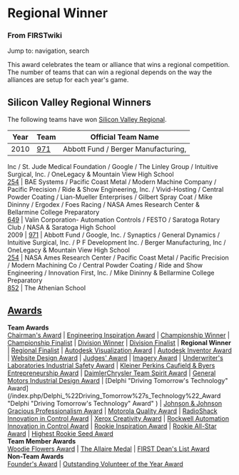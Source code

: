 # Regional Winner

### From FIRSTwiki

Jump to: navigation, search

This award celebrates the team or alliance that wins a regional competition.
The number of teams that can win a regional depends on the way the alliances
are setup for each year's game.


## Silicon Valley Regional Winners

The following teams have won [Silicon Valley
Regional](/index.php/Silicon_Valley_Regional "Silicon Valley Regional" ).

Year |  Team |  Official Team Name  
---|---|---  
2010 |  [971](/index.php/971 "971" ) |  Abbott Fund / Berger Manufacturing,
Inc / St. Jude Medical Foundation / Google / The Linley Group / Intuitive
Surgical, Inc. / OneLegacy &amp; Mountain View High School  
[254](/index.php/254 "254" ) |  BAE Systems / Pacific Coast Metal / Modern
Machine Company / Pacific Precision / Ride &amp; Show Engineering, Inc. /
Vivid-Hosting / Central Powder Coating / Lian-Mueller Enterprises / Gilbert
Spray Coat / Mike Dininny / Ergodex / Foes Racing / NASA Ames Research Center
&amp; Bellarmine College Preparatory  
[649](/index.php/649 "649" ) |  Valin Corporation- Automation Controls / FESTO
/ Saratoga Rotary Club / NASA &amp; Saratoga High School  
2009 |  [971](/index.php/971 "971" ) |  Abbott Fund / Google, Inc. / Synaptics
/ General Dynamics / Intuitive Surgical, Inc. / P F Development Inc. / Berger
Manufacturing, Inc / OneLegacy &amp; Mountain View High School  
[254](/index.php/254 "254" ) |  NASA Ames Research Center / Pacific Coast
Metal / Pacific Precision / Modern Machining Co / Central Powder Coating /
Ride and Show Engineering / Innovation First, Inc. / Mike Dininny &amp;
Bellarmine College Preparatory  
[852](/index.php/852 "852" ) |  The Athenian School  
  
[Awards](/index.php/Awards "Awards" )  
---  
**Team Awards**   
[Chairman's Award](/index.php/Chairman%27s_Award "Chairman's Award" ) |
[Engineering Inspiration Award](/index.php/Engineering_Inspiration_Award
"Engineering Inspiration Award" ) | [Championship
Winner](/index.php/Championship_Winner "Championship Winner" ) | [Championship
Finalist](/index.php/Championship_Finalist "Championship Finalist" ) |
[Division Winner](/index.php/Division_Winner "Division Winner" ) | [Division
Finalist](/index.php/Division_Finalist "Division Finalist" ) | **Regional
Winner** | [Regional Finalist](/index.php/Regional_Finalist "Regional
Finalist" ) | [Autodesk Visualization
Award](/index.php/Autodesk_Visualization_Award "Autodesk Visualization Award"
) | [Autodesk Inventor Award](/index.php/Autodesk_Inventor_Award "Autodesk
Inventor Award" ) | [Website Design Award](/index.php/Website_Design_Award
"Website Design Award" ) | [Judges' Award](/index.php/Judges%27_Award "Judges'
Award" ) | [Imagery Award](/index.php/Imagery_Award "Imagery Award" ) |
[Underwriter's Laboratories Industrial Safety
Award](/index.php/Underwriter%27s_Laboratories_Industrial_Safety_Award
"Underwriter's Laboratories Industrial Safety Award" ) | [Kleiner Perkins
Caufield &amp; Byers Entrepreneurship
Award](/index.php/Kleiner_Perkins_Caufield_%26_Byers_Entrepreneurship_Award
"Kleiner Perkins Caufield & Byers Entrepreneurship Award" ) | [DaimlerChrysler
Team Spirit Award](/index.php/DaimlerChrysler_Team_Spirit_Award
"DaimlerChrysler Team Spirit Award" ) | [General Motors Industrial Design
Award](/index.php/General_Motors_Industrial_Design_Award "General Motors
Industrial Design Award" ) | [Delphi "Driving Tomorrow's Technology"
Award](/index.php/Delphi_%22Driving_Tomorrow%27s_Technology%22_Award "Delphi
"Driving Tomorrow's Technology" Award" ) | [Johnson &amp; Johnson Gracious
Professionalism
Award](/index.php/Johnson_%26_Johnson_Gracious_Professionalism_Award "Johnson
& Johnson Gracious Professionalism Award" ) | [Motorola Quality
Award](/index.php/Motorola_Quality_Award "Motorola Quality Award" ) |
[RadioShack Innovation in Control
Award](/index.php/RadioShack_Innovation_in_Control_Award "RadioShack
Innovation in Control Award" ) | [Xerox Creativity
Award](/index.php/Xerox_Creativity_Award "Xerox Creativity Award" ) |
[Rockwell Automation Innovation in Control
Award](/index.php/Rockwell_Automation_Innovation_in_Control_Award "Rockwell
Automation Innovation in Control Award" ) | [Rookie Inspiration
Award](/index.php/Rookie_Inspiration_Award "Rookie Inspiration Award" ) |
[Rookie All-Star Award](/index.php/Rookie_All-Star_Award "Rookie All-Star
Award" ) | [Highest Rookie Seed Award](/index.php/Highest_Rookie_Seed_Award
"Highest Rookie Seed Award" )  
**Team Member Awards**   
[Woodie Flowers Award](/index.php/Woodie_Flowers_Award "Woodie Flowers Award"
) | [The Allaire Medal](/index.php/The_Allaire_Medal "The Allaire Medal" ) |
[FIRST Dean's List Award](/index.php/FIRST_Dean%27s_List_Award "FIRST Dean's
List Award" )  
**Non-Team Awards**   
[Founder's Award](/index.php/Founder%27s_Award "Founder's Award" ) |
[Outstanding Volunteer of the Year
Award](/index.php/Outstanding_Volunteer_of_the_Year_Award "Outstanding
Volunteer of the Year Award" )  
  
